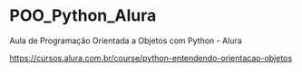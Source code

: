 # POO_Python_Alura

Aula de Programação Orientada a Objetos com Python - Alura

https://cursos.alura.com.br/course/python-entendendo-orientacao-objetos
